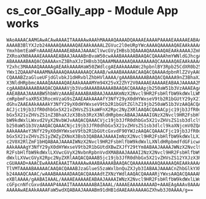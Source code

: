 # cs_cor_GGally_app - Module App works

    WAoAAAACAAMGAwACAwAAAAITAAAAAwAAAhMAAAAQAAAADQAAAAEAAAAPAAAAEAAAAAEABAAJ
    AAAAB3BlYXJzb24AAAAQAAAAAQAEAAkAAAALZGVuc2l0eURpYWcAAAAQAAAAAQAEAAkAAAAJ
    YmxhbmtEaWFnAAAAEAAAAAEABAAJAAAAClVwcGVyIHBsb3QAAAAQAAAAAQAEAAkAAAAJZmFj
    ZXRoaXN0AAAAEAAAAAEABAAJAAAABnBvaW50cwAAABAAAAABAAQACQAAAAhmYWNldGJhcgAA
    ABAAAAABAAQACQAAAAxnZ3BhaXJzIHBsb3QAAAMNAAAAAQAAAAAAAAQCAAAAAQAEAAkAAAAF
    Y2xhc3MAAAAQAAAAAgAEAAkAAAAHaW50ZWdlcgAEAAkAAAAWc2hpbnlBY3Rpb25CdXR0b25W
    YWx1ZQAAAP4AAAMNAAAAAQAAAAAAAAQCAAAB/wAAABAAAAACAAQACQAAAAdpbnRlZ2VyAAQA
    CQAAABZzaGlueUFjdGlvbkJ1dHRvblZhbHVlAAAA/gAAABAAAAABAAQACQAAAA9nZ3BhaXJz
    X3NldHRpbmcAAAAQAAAAAQAEAAkAAAAMYm94X25vX2ZhY2V0AAAAEAAAAAEABAAJAAAAA2Nv
    cgAAABAAAAABAAQACQAAAAVjb3VudAAAABAAAAABAAQACQAAAApjb250aW51b3VzAAAEAgAA
    AAEABAAJAAAABW5hbWVzAAAAEAAAABAABAAJAAAAKmNzX2Nvcl9HR2FsbHlfbW9kdWxlLWNh
    cmRpbmFsaXR5X3RocmVzaG9sZAAEAAkAAAAfY3NfY29yX0dHYWxseV9tb2R1bGUtY29yX21l
    dGhvZAAEAAkAAAAkY3NfY29yX0dHYWxseV9tb2R1bGUtZGlhZ19jb250aW51b3VzAAQACQAA
    ACJjc19jb3JfR0dhbGx5X21vZHVsZS1kaWFnX2Rpc2NyZXRlAAQACQAAACpjc19jb3JfR0dh
    bGx5X21vZHVsZS1nZ3BhaXJzX3Bsb3RzX3NldHRpbmcABAAJAAAAIGNzX2Nvcl9HR2FsbHlf
    bW9kdWxlLWxvd2VyX2NvbWJvAAQACQAAACVjc19jb3JfR0dhbGx5X21vZHVsZS1sb3dlcl9j
    b250aW51b3VzAAQACQAAACNjc19jb3JfR0dhbGx5X21vZHVsZS1sb3dlcl9kaXNjcmV0ZQAE
    AAkAAAAeY3NfY29yX0dHYWxseV9tb2R1bGUtcGxvdF90YWJzAAQACQAAACFjc19jb3JfR0dh
    bGx5X21vZHVsZS1yZWZyZXNoX3Bsb3QABAAJAAAAImNzX2Nvcl9HR2FsbHlfbW9kdWxlLXJl
    c2V0X2RlZmF1bHQABAAJAAAAIWNzX2Nvcl9HR2FsbHlfbW9kdWxlLXNldHRpbmdfdGFicwAE
    AAkAAAAgY3NfY29yX0dHYWxseV9tb2R1bGUtdXBwZXJfY29tYm8ABAAJAAAAJWNzX2Nvcl9H
    R2FsbHlfbW9kdWxlLXVwcGVyX2NvbnRpbnVvdXMABAAJAAAAI2NzX2Nvcl9HR2FsbHlfbW9k
    dWxlLXVwcGVyX2Rpc2NyZXRlAAQACQAAAB5jc19jb3JfR0dhbGx5X21vZHVsZS12YXJzX3R5
    cGUAAAD+AAACEwAAAAEAAAITAAAAAwAAABAAAAABAAQACQAAAAAAAAAQAAAAAQAEAAkAAAAE
    TlVMTAAAABAAAAACAAQACQAAABJzaGlueS5zaWxlbnQuZXJyb3IABAAJAAAACnZhbGlkYXRp
    b24AAAQCAAAC/wAAABAAAAADAAQACQAAAAdtZXNzYWdlAAQACQAAAARjYWxsAAQACQAAAAR0
    eXBlAAAA/gAABAIAAAL/AAAAEAAAAAEABAAJAAAAIWNzX2Nvcl9HR2FsbHlfbW9kdWxlLWdn
    cGFpcnNfcGxvdAAAAP4AAAITAAAAAAAABAIAAAL/AAAAEAAAAAAAAAD+AAAEAgAAAv8AAAAQ
    AAAAAwAEAAkAAAAFaW5wdXQABAAJAAAABm91dHB1dAAEAAkAAAAGZXhwb3J0AAAA/g==

